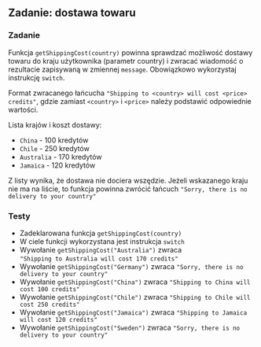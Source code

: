 ## Zadanie: dostawa towaru

<h3 class="task">Zadanie</h3> 

Funkcja `getShippingCost(country)` powinna sprawdzać możliwość dostawy towaru do kraju użytkownika (parametr country) i zwracać wiadomość o rezultacie zapisywaną w zmiennej `message`. Obowiązkowo wykorzystaj instrukcję `switch`.

Format zwracanego łańcucha `"Shipping to <country> will cost <price> credits"`, gdzie zamiast `<country>` i `<price>` należy podstawić odpowiednie wartości.

Lista krajów i koszt dostawy:

- `China` - 100 kredytów 
- `Chile` - 250 kredytów
- `Australia` - 170 kredytów
- `Jamaica` - 120 kredytów

Z listy wynika, że dostawa nie dociera wszędzie. Jeżeli wskazanego kraju nie ma na liście, to funkcja powinna zwrócić łańcuch `"Sorry, there is no delivery to your country"`

<h3 class="test">Testy</h3> 

- Zadeklarowana funkcja `getShippingCost(country)` 
- W ciele funkcji wykorzystana jest instrukcja `switch` 
- Wywołanie `getShippingCost("Australia")` zwraca  
  `"Shipping to Australia will cost 170 credits"`
- Wywołanie `getShippingCost("Germany")` zwraca
  `"Sorry, there is no delivery to your country"`
- Wywołanie `getShippingCost("China")` zwraca
  `"Shipping to China will cost 100 credits"`
- Wywołanie `getShippingCost("Chile")` zwraca
  `"Shipping to Chile will cost 250 credits"`
- Wywołanie `getShippingCost("Jamaica")` zwraca
  `"Shipping to Jamaica will cost 120 credits"`
- Wywołanie `getShippingCost("Sweden")` zwraca
  `"Sorry, there is no delivery to your country"`